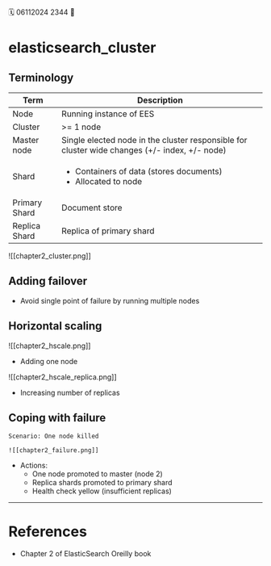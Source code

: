 🗓️ 06112024 2344
📎

# elasticsearch_cluster

## Terminology

| Term          | Description                                                                                   |
|---------------|-----------------------------------------------------------------------------------------------|
| Node          | Running instance of EES                                                                       |
| Cluster       | >= 1 node                                                                                     |
| Master node   | Single elected node in the cluster responsible for cluster wide changes (+/- index, +/- node) |
| Shard         | <ul><li>Containers of data (stores documents)</li><li>Allocated to node</li></ul>             |
| Primary Shard | Document store                                                                                |
| Replica Shard | Replica of primary shard                                                                      |
 
![[chapter2_cluster.png]]

## Adding failover
- Avoid single point of failure by running multiple nodes

## Horizontal scaling
![[chapter2_hscale.png]]
- Adding one node

![[chapter2_hscale_replica.png]]
- Increasing number of replicas

## Coping with failure
```ad-warning
Scenario: One node killed

![[chapter2_failure.png]]
```

- Actions:
	- One node promoted to master (node 2)
	- Replica shards promoted to primary shard
	- Health check yellow (insufficient replicas)



---

# References
- Chapter 2 of ElasticSearch Oreilly book